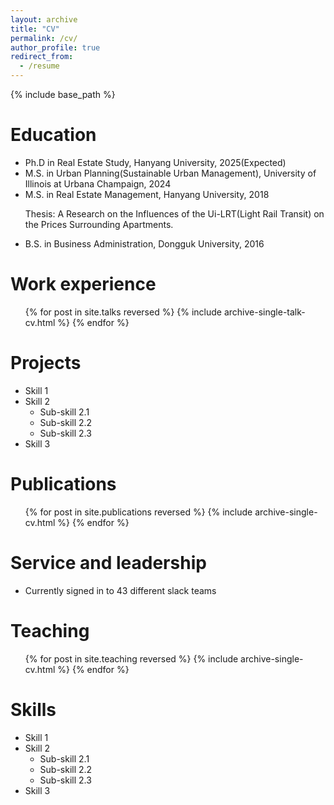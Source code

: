 ```yaml
---
layout: archive
title: "CV"
permalink: /cv/
author_profile: true
redirect_from:
  - /resume
---
```


{% include base_path %}

Education
======
* Ph.D in Real Estate Study, Hanyang University, 2025(Expected)
* M.S. in Urban Planning(Sustainable Urban Management), University of Illinois at Urbana Champaign, 2024
* M.S. in Real Estate Management, Hanyang University, 2018
  <p>Thesis: A Research on the Influences of the Ui-LRT(Light Rail Transit) on the Prices Surrounding Apartments.</p>
* B.S. in Business Administration, Dongguk University, 2016

Work experience
======
  <ul>{% for post in site.talks reversed %}
    {% include archive-single-talk-cv.html  %}
  {% endfor %}</ul>

Projects
======
* Skill 1
* Skill 2
  * Sub-skill 2.1
  * Sub-skill 2.2
  * Sub-skill 2.3
* Skill 3
  

Publications
======
  <ul>{% for post in site.publications reversed %}
    {% include archive-single-cv.html %}
  {% endfor %}</ul>

Service and leadership
======
* Currently signed in to 43 different slack teams

Teaching
======
  <ul>{% for post in site.teaching reversed %}
    {% include archive-single-cv.html %}
  {% endfor %}</ul>
  
Skills
======
* Skill 1
* Skill 2
  * Sub-skill 2.1
  * Sub-skill 2.2
  * Sub-skill 2.3
* Skill 3
